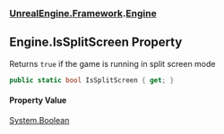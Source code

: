 ### [UnrealEngine.Framework](./UnrealEngine-Framework.md 'UnrealEngine.Framework').[Engine](./UnrealEngine-Framework-Engine.md 'UnrealEngine.Framework.Engine')
## Engine.IsSplitScreen Property
Returns `true` if the game is running in split screen mode  
```csharp
public static bool IsSplitScreen { get; }
```
#### Property Value
[System.Boolean](https://docs.microsoft.com/en-us/dotnet/api/System.Boolean 'System.Boolean')  
